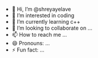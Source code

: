 - 👋 Hi, I’m @shreyayelave
- 👀 I’m interested in coding
- 🌱 I’m currently learning c++
- 💞️ I’m looking to collaborate on ...
- 📫 How to reach me ...
- 😄 Pronouns: ...
- ⚡ Fun fact: ...

<!---
shreyayelave/shreyayelave is a ✨ special ✨ repository because its `README.md` (this file) appears on your GitHub profile.
You can click the Preview link to take a look at your changes.
--->
